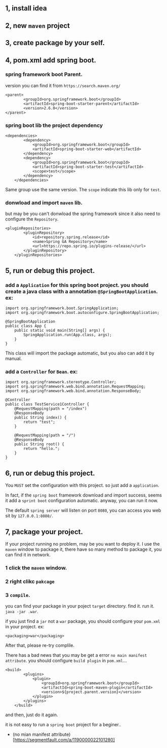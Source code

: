 ## 1, install idea 

## 2, new `maven` project

## 3, create package by your self.

## 4, pom.xml add spring boot.

### spring framework boot Parent.
version you can find it from `https://search.maven.org/`
```
<parent>
        <groupId>org.springframework.boot</groupId>
        <artifactId>spring-boot-starter-parent</artifactId>
        <version>2.6.0</version>
</parent>
```

### spring boot lib the project dependency

```
<dependencies>
        <dependency>
            <groupId>org.springframework.boot</groupId>
            <artifactId>spring-boot-starter-web</artifactId>
        </dependency>
        <dependency>
            <groupId>org.springframework.boot</groupId>
            <artifactId>spring-boot-starter-test</artifactId>
            <scope>test</scope>
        </dependency>
    </dependencies>
```
Same group use the same version. The `scope` indicate this lib only for `test`.

### donwload and import `maven` lib.


but may be you can't donwload the spring framework since it also need to configure the `Repository`.
```
<pluginRepositories>
        <pluginRepository>
            <id>repository.spring.release</id>
            <name>Spring GA Repository</name>
            <url>https://repo.spring.io/plugins-release/</url>
        </pluginRepository>
    </pluginRepositories>
```
## 5, run or debug this project.

### add a `Application` for this spring boot project. you should create a java class with a annotation `@SpringBootApplication`. ex:

```
import org.springframework.boot.SpringApplication;
import org.springframework.boot.autoconfigure.SpringBootApplication;

@SpringBootApplication
public class App {
    public static void main(String[] args) {
        SpringApplication.run(App.class, args);
    }
}

```

This class will import the package automatic, but you also can add it by manual.


### add a `Controller` for `Bean`. ex:

```
import org.springframework.stereotype.Controller;
import org.springframework.web.bind.annotation.RequestMapping;
import org.springframework.web.bind.annotation.ResponseBody;

@Controller
public class TestService1Controller {
    @RequestMapping(path = "/index")
    @ResponseBody
    public String index() {
        return "test";
    }

    @RequestMapping(path = "/")
    @ResponseBody
    public String root() {
        return "hello.";
    }
}
```

## 6, run or debug this project.

You `MUST` set the configuration with this project. 
so just add a `application`.

In fact, if the `spring boot` framework download and import success, seems it add a `sprint boot` configuration automatic. anyway, you can run it now.

The default `spring server` will listen on port `8080`, you can access you web sit by `127.0.0.1:8080/`.


## 7, package your project.
If your project running no problem, may be you want to deploy it.
I use the `maven` window to package it, there have so many method to package it, you can find it in network.

### 1 click the `maven` window.
### 2 right clikc `pakcage`
### 3 `compile`.

you can find your package in your poject `target` directory. find it. run it.
` java -jar .war`.

if you just find a `jar` not a `war` package, you should configure your `pom.xml` in your project. ex:
```
<packaging>war</packaging>
```

After that, please re-try complile.

There has a bad news that you may be get a error `no main manifest attribute`. you should configure `build plugin` in `pom.xml`...

```
<build>
        <plugins>
            <plugin>
                <groupId>org.springframework.boot</groupId>
                <artifactId>spring-boot-maven-plugin</artifactId>
                <version>${project.parent.version}</version>
            </plugin>
        </plugins>
    </build>
```

and then, just do it again.

it is not easy to run a `spring boot` project for a beginer.. 


- (no mian manifest attribute)[https://segmentfault.com/a/1190000022101280]

